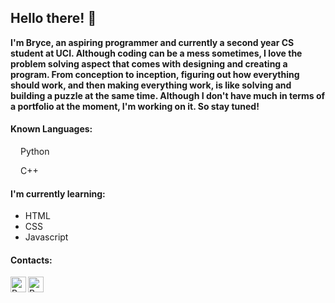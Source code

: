 ## Hello there! 👋

**I'm Bryce, an aspiring programmer and currently a second year CS student at UCI. Although coding can be a mess sometimes, I love the problem solving aspect that comes with designing and creating a program. From conception to inception, figuring out how everything should work, and then making everything work, is like solving and building a puzzle at the same time. Although I don't have much in terms of a portfolio at the moment, I'm working on it. So stay tuned!**


#### Known Languages:
<img src = "https://upload.wikimedia.org/wikipedia/commons/thumb/c/c3/Python-logo-notext.svg/1200px-Python-logo-notext.svg.png" width = "12px"> Python </img>


<img src = "https://upload.wikimedia.org/wikipedia/commons/thumb/1/18/ISO_C%2B%2B_Logo.svg/1200px-ISO_C%2B%2B_Logo.svg.png" width = "12px"> C++ </img>

#### I'm currently learning:
  - HTML
  - CSS
  - Javascript
  
#### Contacts:
<a href = "mailto:brycew2@uci.edu" target = "blank_">
  <img align = "left" alt = "Bryce's Email" src = "https://mail.google.com/favicon.ico" width = "25px">
</a>  
<a href = "https://discordapp.com/users/178345093961482241" target = "blank_">
  <img align = "left" alt = "Bryce's Discord" src = "https://discord.gg/favicon.ico" width = "25px">
</a>
<!--
**DeluxeRice/DeluxeRice** is a ✨ _special_ ✨ repository because its `README.md` (this file) appears on your GitHub profile.
Here are some ideas to get you started:

- 🔭 I’m currently working on ...
- 🌱 I’m currently learning ...
- 👯 I’m looking to collaborate on ...
- 🤔 I’m looking for help with ...
- 💬 Ask me about ...
- 📫 How to reach me: ...
- 😄 Pronouns: ...
- ⚡ Fun fact: ...
-->
